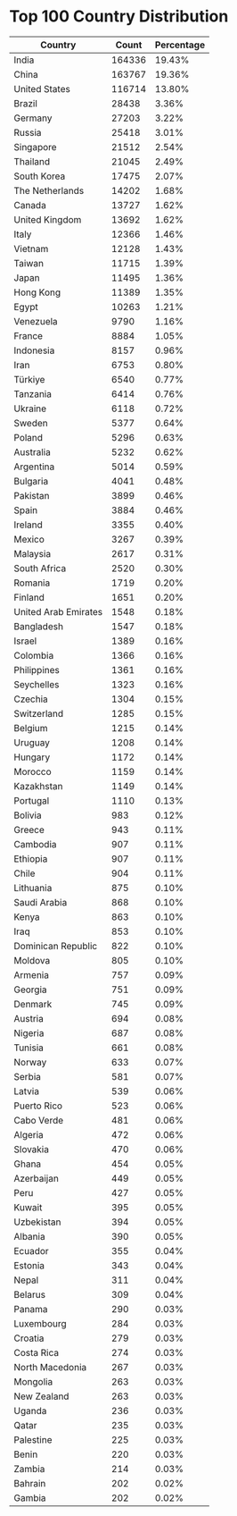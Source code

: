 # Top 100 Country Distribution
| Country | Count | Percentage |
|----|----|----|
| India | 164336 | 19.43% |
| China | 163767 | 19.36% |
| United States | 116714 | 13.80% |
| Brazil | 28438 | 3.36% |
| Germany | 27203 | 3.22% |
| Russia | 25418 | 3.01% |
| Singapore | 21512 | 2.54% |
| Thailand | 21045 | 2.49% |
| South Korea | 17475 | 2.07% |
| The Netherlands | 14202 | 1.68% |
| Canada | 13727 | 1.62% |
| United Kingdom | 13692 | 1.62% |
| Italy | 12366 | 1.46% |
| Vietnam | 12128 | 1.43% |
| Taiwan | 11715 | 1.39% |
| Japan | 11495 | 1.36% |
| Hong Kong | 11389 | 1.35% |
| Egypt | 10263 | 1.21% |
| Venezuela | 9790 | 1.16% |
| France | 8884 | 1.05% |
| Indonesia | 8157 | 0.96% |
| Iran | 6753 | 0.80% |
| Türkiye | 6540 | 0.77% |
| Tanzania | 6414 | 0.76% |
| Ukraine | 6118 | 0.72% |
| Sweden | 5377 | 0.64% |
| Poland | 5296 | 0.63% |
| Australia | 5232 | 0.62% |
| Argentina | 5014 | 0.59% |
| Bulgaria | 4041 | 0.48% |
| Pakistan | 3899 | 0.46% |
| Spain | 3884 | 0.46% |
| Ireland | 3355 | 0.40% |
| Mexico | 3267 | 0.39% |
| Malaysia | 2617 | 0.31% |
| South Africa | 2520 | 0.30% |
| Romania | 1719 | 0.20% |
| Finland | 1651 | 0.20% |
| United Arab Emirates | 1548 | 0.18% |
| Bangladesh | 1547 | 0.18% |
| Israel | 1389 | 0.16% |
| Colombia | 1366 | 0.16% |
| Philippines | 1361 | 0.16% |
| Seychelles | 1323 | 0.16% |
| Czechia | 1304 | 0.15% |
| Switzerland | 1285 | 0.15% |
| Belgium | 1215 | 0.14% |
| Uruguay | 1208 | 0.14% |
| Hungary | 1172 | 0.14% |
| Morocco | 1159 | 0.14% |
| Kazakhstan | 1149 | 0.14% |
| Portugal | 1110 | 0.13% |
| Bolivia | 983 | 0.12% |
| Greece | 943 | 0.11% |
| Cambodia | 907 | 0.11% |
| Ethiopia | 907 | 0.11% |
| Chile | 904 | 0.11% |
| Lithuania | 875 | 0.10% |
| Saudi Arabia | 868 | 0.10% |
| Kenya | 863 | 0.10% |
| Iraq | 853 | 0.10% |
| Dominican Republic | 822 | 0.10% |
| Moldova | 805 | 0.10% |
| Armenia | 757 | 0.09% |
| Georgia | 751 | 0.09% |
| Denmark | 745 | 0.09% |
| Austria | 694 | 0.08% |
| Nigeria | 687 | 0.08% |
| Tunisia | 661 | 0.08% |
| Norway | 633 | 0.07% |
| Serbia | 581 | 0.07% |
| Latvia | 539 | 0.06% |
| Puerto Rico | 523 | 0.06% |
| Cabo Verde | 481 | 0.06% |
| Algeria | 472 | 0.06% |
| Slovakia | 470 | 0.06% |
| Ghana | 454 | 0.05% |
| Azerbaijan | 449 | 0.05% |
| Peru | 427 | 0.05% |
| Kuwait | 395 | 0.05% |
| Uzbekistan | 394 | 0.05% |
| Albania | 390 | 0.05% |
| Ecuador | 355 | 0.04% |
| Estonia | 343 | 0.04% |
| Nepal | 311 | 0.04% |
| Belarus | 309 | 0.04% |
| Panama | 290 | 0.03% |
| Luxembourg | 284 | 0.03% |
| Croatia | 279 | 0.03% |
| Costa Rica | 274 | 0.03% |
| North Macedonia | 267 | 0.03% |
| Mongolia | 263 | 0.03% |
| New Zealand | 263 | 0.03% |
| Uganda | 236 | 0.03% |
| Qatar | 235 | 0.03% |
| Palestine | 225 | 0.03% |
| Benin | 220 | 0.03% |
| Zambia | 214 | 0.03% |
| Bahrain | 202 | 0.02% |
| Gambia | 202 | 0.02% |

